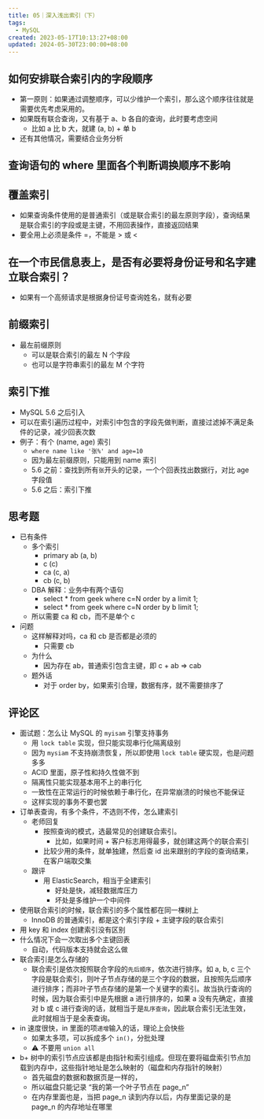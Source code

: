 ```yaml
---
title: 05｜深入浅出索引（下）
tags:
  - MySQL
created: 2023-05-17T10:13:27+08:00
updated: 2024-05-30T23:00:00+08:00
---
```


## 如何安排联合索引内的字段顺序

- 第一原则：如果通过调整顺序，可以少维护一个索引，那么这个顺序往往就是需要优先考虑采用的。
- 如果既有联合查询，又有基于 a、b 各自的查询，此时要考虑空间
  - 比如 a 比 b 大，就建 (a, b) + 单 b
- 还有其他情况，需要结合业务分析

## 查询语句的 where 里面各个判断调换顺序不影响

## 覆盖索引

- 如果查询条件使用的是普通索引（或是联合索引的最左原则字段），查询结果是联合索引的字段或是主键，不用回表操作，直接返回结果
- 要全用上必须是条件 =，不能是 > 或 <

## 在一个市民信息表上，是否有必要将身份证号和名字建立联合索引？

- 如果有一个高频请求是根据身份证号查询姓名，就有必要

## 前缀索引

- 最左前缀原则
  - 可以是联合索引的最左 N 个字段
  - 也可以是字符串索引的最左 M 个字符

## 索引下推

- MySQL 5.6 之后引入
- 可以在索引遍历过程中，对索引中包含的字段先做判断，直接过滤掉不满足条件的记录，减少回表次数
- 例子：有个 (name, age) 索引
  - `where name like '张%' and age=10`
  - 因为最左前缀原则，只能用到 name 索引
  - 5.6 之前：查找到所有`张`开头的记录，一个个回表找出数据行，对比 age 字段值
  - 5.6 之后：索引下推

## 思考题

- 已有条件
  - 多个索引
    - primary ab (a, b)
    - c (c)
    - ca (c, a)
    - cb (c, b)
  - DBA 解释：业务中有两个语句
    - select * from geek where c=N order by a limit 1;
    - select * from geek where c=N order by b limit 1;
  - 所以需要 ca 和 cb，而不是单个 c
- 问题
  - 这样解释对吗，ca 和 cb 是否都是必须的
    - 只需要 cb
  - 为什么
    - 因为存在 ab，普通索引包含主键，即 c + ab => cab
  - 题外话
    - 对于 order by，如果索引合理，数据有序，就不需要排序了

## 评论区

- 面试题：怎么让 MySQL 的 `myisam` 引擎支持事务
  - 用 `lock table` 实现，但只能实现串行化隔离级别
  - 因为 `mysiam` 不支持崩溃恢复，所以即使用 `lock table` 硬实现，也是问题多多
  - ACID 里面，原子性和持久性做不到
  - 隔离性只能实现基本用不上的串行化
  - 一致性在正常运行的时候依赖于串行化，在异常崩溃的时候也不能保证
  - 这样实现的事务不要也罢
- 订单表查询，有多个条件，不选则不传，怎么建索引
  - 老师回复
    - 按照查询的模式，选最常见的创建联合索引。
      - 比如，如果时间 + 客户标志用得最多，就创建这两个的联合索引
    - 比较少用的条件，就单独建，然后查 id 出来跟别的字段的查询结果，在客户端取交集
  - 跟评
    - 用 ElasticSearch，相当于全建索引
      - 好处是快，减轻数据库压力
      - 坏处是多维护一个中间件
- 使用联合索引的时候，联合索引的多个属性都在同一棵树上
  - InnoDB 的普通索引，都是这个索引字段 + 主键字段的联合索引
- 用 key 和 index 创建索引没有区别
- 什么情况下会一次取出多个主键回表
  - 自动，代码版本支持就会这么做
- 联合索引是怎么存储的
  - 联合索引是依次按照联合字段的`先后顺序`，依次进行排序。如 a, b, c 三个字段是联合索引，则叶子节点存储的是三个字段的数据，且按照先后顺序进行排序；而非叶子节点存储的是第一个关键字的索引。故当执行查询的时候，因为联合索引中是先根据 a 进行排序的，如果 a 没有先确定，直接对 b 或 c 进行查询的话，就相当于是`乱序查询`，因此联合索引无法生效，此时就相当于是全表查询。
- in 速度很快，in 里面的项`递增`输入的话，理论上会快些
  - 如果太多项，可以拆成多个 `in()`，分批处理
  - ⚠️ 不要用 `union all`
- b+ 树中的索引节点应该都是由指针和索引组成。但现在要将磁盘索引节点加载到内存中，这些指针地址是怎么映射的（磁盘和内存指针的映射）
  - 首先磁盘的数据和数据页是一样的，
  - 所以磁盘只能记录 “我的第一个叶子节点在 page_n”
  - 在内存里面也是，当把 page_n 读到内存以后，内存里面记录的是 page_n 的内存地址在哪里
